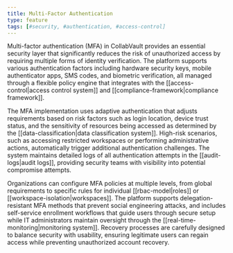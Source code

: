 ```yaml
---
title: Multi-Factor Authentication
type: feature
tags: [#security, #authentication, #access-control]
---
```


Multi-factor authentication (MFA) in CollabVault provides an essential security layer that significantly reduces the risk of unauthorized access by requiring multiple forms of identity verification. The platform supports various authentication factors including hardware security keys, mobile authenticator apps, SMS codes, and biometric verification, all managed through a flexible policy engine that integrates with the [[access-control|access control system]] and [[compliance-framework|compliance framework]].

The MFA implementation uses adaptive authentication that adjusts requirements based on risk factors such as login location, device trust status, and the sensitivity of resources being accessed as determined by the [[data-classification|data classification system]]. High-risk scenarios, such as accessing restricted workspaces or performing administrative actions, automatically trigger additional authentication challenges. The system maintains detailed logs of all authentication attempts in the [[audit-logs|audit logs]], providing security teams with visibility into potential compromise attempts.

Organizations can configure MFA policies at multiple levels, from global requirements to specific rules for individual [[rbac-model|roles]] or [[workspace-isolation|workspaces]]. The platform supports delegation-resistant MFA methods that prevent social engineering attacks, and includes self-service enrollment workflows that guide users through secure setup while IT administrators maintain oversight through the [[real-time-monitoring|monitoring system]]. Recovery processes are carefully designed to balance security with usability, ensuring legitimate users can regain access while preventing unauthorized account recovery.
